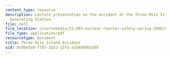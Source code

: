 ```yaml
---
content_type: resource
description: Lecture presentation on the accident at the Three Mile Island Nuclear
  Generating Station.
file: null
file_location: /coursemedia/22-091-nuclear-reactor-safety-spring-2008/0c0be3a9f7871b3315faa2b8d60ba105_MIT22_091S08_lec19.pdf
file_type: application/pdf
resourcetype: Document
title: Three Mile Island Accident
uid: 0c0be3a9-f787-1b33-15fa-a2b8d60ba105
---
```

